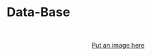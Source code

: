 # Data-Base

<br />
<p align="center">
  <a href="https://github.com/Tempoture/Tempoture-Data-Base">
    Put an image here
</p>

